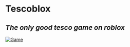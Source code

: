 # Tescoblox

## _The only good tesco game on roblox_

[![Game](image)](https://www.roblox.com/games/7261149819/TESCOBLOX)
